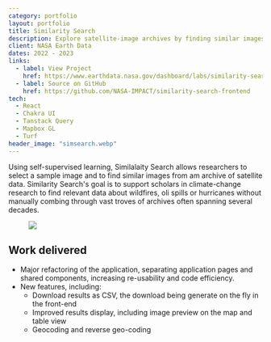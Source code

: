 ```yaml
---
category: portfolio
layout: portfolio
title: Similarity Search
description: Explore satellite-image archives by finding similar images.
client: NASA Earth Data
dates: 2022 - 2023
links:
  - label: View Project
    href: https://www.earthdata.nasa.gov/dashboard/labs/similarity-search/
  - label: Source on GitHub
    href: https://github.com/NASA-IMPACT/similarity-search-frontend
tech:
  - React
  - Chakra UI
  - Tanstack Query
  - Mapbox GL
  - Turf
header_image: "simsearch.webp"
---
```


Using self-supervised learning, Similalaity Search allows researchers to select a sample image and to find similar images from am archive of satellite data. Similarity Search's goal is to support scholars in climate-change research to find relevant data about wildfires, oli spills or hurricanes without manually combing through vast troves of archives often spanning several decades.

<figure>
<img src="/img/portfolio/simsearch-screen.webp">
</figure>

## Work delivered

- Major refactoring of the application, separating application pages and shared components, increasing re-usability and code efficiency.
- New features, including:
  - Download results as CSV, the download being generate on the fly in the front-end
  - Improved results display, including image preview on the map and table view
  - Geocoding and reverse geo-coding

